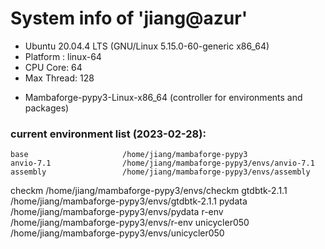 
# System info of 'jiang@azur'
* Ubuntu 20.04.4 LTS (GNU/Linux 5.15.0-60-generic x86_64)
* Platform : linux-64
* CPU Core: 64
* Max Thread: 128
- Mambaforge-pypy3-Linux-x86_64 (controller for environments and packages)


### current environment list (2023-02-28):
    base                     /home/jiang/mambaforge-pypy3
    anvio-7.1                /home/jiang/mambaforge-pypy3/envs/anvio-7.1
    assembly                 /home/jiang/mambaforge-pypy3/envs/assembly
  checkm                   /home/jiang/mambaforge-pypy3/envs/checkm
  gtdbtk-2.1.1             /home/jiang/mambaforge-pypy3/envs/gtdbtk-2.1.1
  pydata                   /home/jiang/mambaforge-pypy3/envs/pydata
  r-env                    /home/jiang/mambaforge-pypy3/envs/r-env
  unicycler050             /home/jiang/mambaforge-pypy3/envs/unicycler050
 

